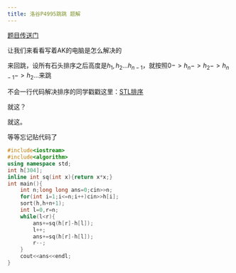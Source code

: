 ```yaml
---
title: 洛谷P4995跳跳 题解
---
```

[题目传送门](https://www.luogu.com.cn/problem/P4995)

让我们来看看写着AK的电脑是怎么解决的

来回跳，设所有石头排序之后高度是$h_1,h_2...h_{n-1}$，就按照$0->h_n->h_2->h_{n-1}->h_2...$来跳

不会一行代码解决排序的同学戳戳这里：[STL排序](https://cplusplus.com/reference/algorithm/sort/)

就这？

就这。

等等忘记贴代码了

```cpp
#include<iostream>
#include<algorithm>
using namespace std;
int h[304];
inline int sq(int x){return x*x;}
int main(){
	int n;long long ans=0;cin>>n;
	for(int i=1;i<=n;i++)cin>>h[i];
	sort(h,h+n+1);
	int l=0,r=n;
	while(l<r){
		ans+=sq(h[r]-h[l]);
		l++;
		ans+=sq(h[r]-h[l]);
		r--;
	}
	cout<<ans<<endl;
}
```
